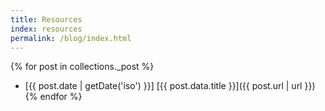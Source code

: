 ```yaml
---
title: Resources
index: resources
permalink: /blog/index.html
---
```


{% for post in collections._post %}
- [{{ post.date | getDate('iso') }}] [{{ post.data.title }}]({{ post.url | url }})
{% endfor %}
